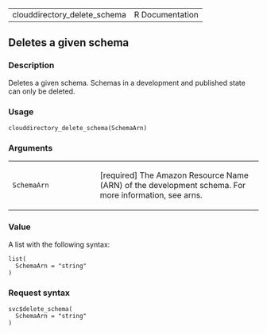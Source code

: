 <table style="width: 100%;">
<tbody>
<tr class="odd">
<td>clouddirectory_delete_schema</td>
<td style="text-align: right;">R Documentation</td>
</tr>
</tbody>
</table>

## Deletes a given schema

### Description

Deletes a given schema. Schemas in a development and published state can
only be deleted.

### Usage

    clouddirectory_delete_schema(SchemaArn)

### Arguments

<table>
<colgroup>
<col style="width: 35%" />
<col style="width: 65%" />
</colgroup>
<tbody>
<tr class="odd">
<td><code
id="clouddirectory_delete_schema_:_SchemaArn">SchemaArn</code></td>
<td><p>[required] The Amazon Resource Name (ARN) of the development
schema. For more information, see arns.</p></td>
</tr>
</tbody>
</table>

### Value

A list with the following syntax:

    list(
      SchemaArn = "string"
    )

### Request syntax

    svc$delete_schema(
      SchemaArn = "string"
    )

